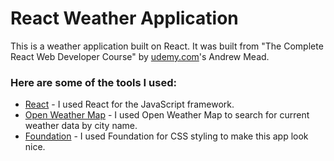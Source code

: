 # React Weather Application

This is a weather application built on React. It was built from "The Complete React Web Developer Course" by [udemy.com](http://udemy.com)'s Andrew Mead.

### Here are some of the tools I used: 
  * [React](https://facebook.github.io/react) - I used React for the JavaScript framework.
  * [Open Weather Map](http://openweathermap.org) - I used Open Weather Map to search for current weather data by city name.
  * [Foundation](http://foundation.zurb.com) - I used Foundation for CSS styling to make this app look nice.